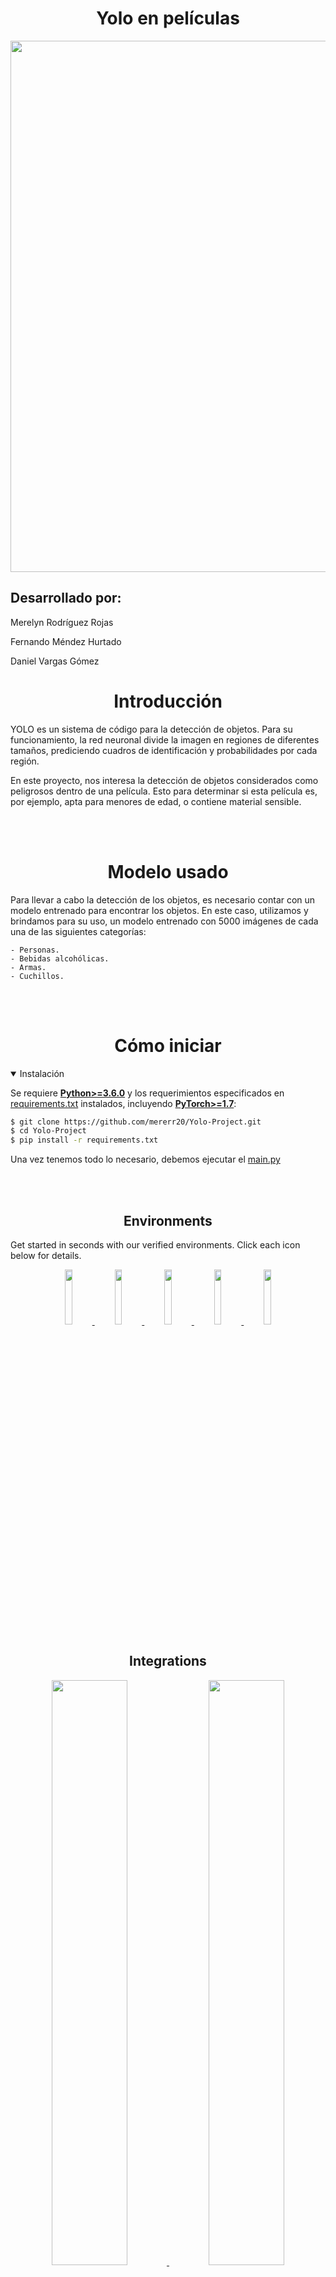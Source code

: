 # <div align="center">Yolo en películas</div>
<p>
   <a align="left" href="https://ultralytics.com/yolov5" target="_blank">
   <img width="850" src="https://user-images.githubusercontent.com/65417448/101770908-2ff3ff00-3b0f-11eb-9c54-9c27f7a9ecd6.png"></a>
</p>
<p>

## <div>Desarrollado por:</div>

Merelyn Rodríguez Rojas

Fernando Méndez Hurtado

Daniel Vargas Gómez
</p>

# <div align="center">Introducción</div>
<p>
YOLO es un sistema de código para la detección de objetos. Para su funcionamiento, la red neuronal divide la imagen en regiones de diferentes tamaños, prediciendo cuadros de identificación y probabilidades por cada región. 

En este proyecto, nos interesa la detección de objetos considerados como peligrosos dentro de una película. Esto para determinar si esta película es, por ejemplo, apta para menores de edad, o contiene material sensible.
</p>
<br><br>


# <div align="center">Modelo usado</div>

<p>
Para llevar a cabo la detección de los objetos, es necesario contar con un modelo entrenado para encontrar los objetos. En este caso, utilizamos y brindamos para su uso, un modelo entrenado con 5000 imágenes de cada una de las siguientes categorías:

    - Personas.
    - Bebidas alcohólicas.
    - Armas.
    - Cuchillos.
</p>
<br><br>
</div>

# <div align="center">Cómo iniciar</div>

<details open>
<summary>Instalación</summary>

Se requiere [**Python>=3.6.0**](https://www.python.org/) y los requerimientos especificados en
[requirements.txt](https://github.com/mererr20/Yolo-Project.git/requirements.txt) instalados, incluyendo
[**PyTorch>=1.7**](https://pytorch.org/get-started/locally/):

```bash
$ git clone https://github.com/mererr20/Yolo-Project.git
$ cd Yolo-Project
$ pip install -r requirements.txt
```

Una vez tenemos todo lo necesario, debemos ejecutar el [main.py](https://github.com/mererr20/Yolo-Project.git/main.py)
</details>

<br><br>

## <div align="center">Environments</div>

Get started in seconds with our verified environments. Click each icon below for details.

<div align="center">
    <a href="https://colab.research.google.com/github/ultralytics/yolov5/blob/master/tutorial.ipynb">
        <img src="https://github.com/ultralytics/yolov5/releases/download/v1.0/logo-colab-small.png" width="15%"/>
    </a>
    <a href="https://www.kaggle.com/ultralytics/yolov5">
        <img src="https://github.com/ultralytics/yolov5/releases/download/v1.0/logo-kaggle-small.png" width="15%"/>
    </a>
    <a href="https://hub.docker.com/r/ultralytics/yolov5">
        <img src="https://github.com/ultralytics/yolov5/releases/download/v1.0/logo-docker-small.png" width="15%"/>
    </a>
    <a href="https://github.com/ultralytics/yolov5/wiki/AWS-Quickstart">
        <img src="https://github.com/ultralytics/yolov5/releases/download/v1.0/logo-aws-small.png" width="15%"/>
    </a>
    <a href="https://github.com/ultralytics/yolov5/wiki/GCP-Quickstart">
        <img src="https://github.com/ultralytics/yolov5/releases/download/v1.0/logo-gcp-small.png" width="15%"/>
    </a>
</div>  

## <div align="center">Integrations</div>

<div align="center">
    <a href="https://wandb.ai/site?utm_campaign=repo_yolo_readme">
        <img src="https://github.com/ultralytics/yolov5/releases/download/v1.0/logo-wb-long.png" width="49%"/>
    </a>
    <a href="https://roboflow.com/?ref=ultralytics">
        <img src="https://github.com/ultralytics/yolov5/releases/download/v1.0/logo-roboflow-long.png" width="49%"/>
    </a>
</div>

|Weights and Biases|Roboflow ⭐ NEW|
|:-:|:-:|
|Automatically track and visualize all your YOLOv5 training runs in the cloud with [Weights & Biases](https://wandb.ai/site?utm_campaign=repo_yolo_readme)|Label and automatically export your custom datasets directly to YOLOv5 for training with [Roboflow](https://roboflow.com/?ref=ultralytics) |

